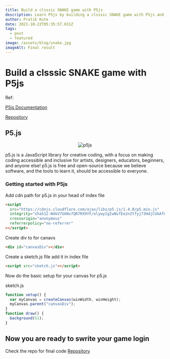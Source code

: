 ```yaml
---
title: Build a clsssic SNAKE game with P5js
description: Learn P5js by building a clsssic SNAKE game with P5js and javascript
author: Pratik Kute
date: 2021-10-22T05:35:57.631Z
tags:
  - post
  - featured
image: /assets/blog/snake.jpg
imageAlt: Final result
---
```


# Build a clsssic SNAKE game with P5js

Ref:

[P5js Documentation](https://p5js.org/)

[Repository](https://github.com/pratikkute/snake-p5js)

## P5.js

<p align="center">
  <img src="/assets/blog/p5js.svg"
  alt="p5js"/>
</p>

p5.js is a JavaScript library for creative coding, with a focus on making coding accessible and inclusive for artists, designers, educators, beginners, and anyone else! p5.js is free and open-source because we believe software, and the tools to learn it, should be accessible to everyone.

### Getting started with P5js

Add cdn path for p5.js in your head of index file

```html
<script
  src="https://cdnjs.cloudflare.com/ajax/libs/p5.js/1.4.0/p5.min.js"
  integrity="sha512-N4kV7GkNv7QR7RX9YF/olywyIgIwNvfEe2nZtfyj73HdjCUkAfOBDbcuJ/cTaN04JKRnw1YG1wnUyNKMsNgg3g=="
  crossorigin="anonymous"
  referrerpolicy="no-referrer"
></script>
```

Create div to for canavs

```html
<div id="canvasDiv"></div>
```

Create a sketch.js file add it in index file

```html
<script src="sketch.js"></script>
```

Now do the basic setup for your canvas for p5.js

sketch.js

```js
function setup() {
  var myCanvas = createCanvas(winWidth, winHeight);
  myCanvas.parent("canvasDiv");
}
function draw() {
  background(51);
}
```

## Now you are ready to swrite your game login

Check the repo for final code [Repository](https://github.com/pratikkute/snake-p5js)
